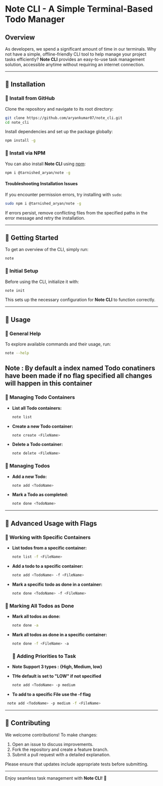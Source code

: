 # Note CLI - A Simple Terminal-Based Todo Manager

## Overview

As developers, we spend a significant amount of time in our terminals. Why not have a simple, offline-friendly CLI tool to help manage your project tasks efficiently? **Note CLI** provides an easy-to-use task management solution, accessible anytime without requiring an internet connection.

---

## 📌 Installation

### 🔹 Install from GitHub

Clone the repository and navigate to its root directory:

```bash
git clone https://github.com/aryankumar07/note_cli.git 
cd note_cli
```

Install dependencies and set up the package globally:

```bash
npm install -g
```

### 🔹 Install via NPM

You can also install **Note CLI** using [npm](https://www.npmjs.com/):

```bash
npm i @tarnished_aryan/note -g
```

#### Troubleshooting Installation Issues

If you encounter permission errors, try installing with `sudo`:

```bash
sudo npm i @tarnished_aryan/note -g
```

If errors persist, remove conflicting files from the specified paths in the error message and retry the installation.

---

## 🚀 Getting Started

To get an overview of the CLI, simply run:

```bash
note
```

### 🔹 Initial Setup

Before using the CLI, initialize it with:

```bash
note init
```

This sets up the necessary configuration for **Note CLI** to function correctly.

---

## 📖 Usage

### 🔹 General Help

To explore available commands and their usage, run:

```bash
note --help
```

## Note : By default a index named Todo conatiners have been made if no flag specified all changes will happen in this container


### 🔹 Managing Todo Containers

- **List all Todo containers:**
  ```bash
  note list
  ```
- **Create a new Todo container:**
  ```bash
  note create <FileName>
  ```
- **Delete a Todo container:**
  ```bash
  note delete <FileName>
  ```

### 🔹 Managing Todos

- **Add a new Todo:**
  ```bash
  note add <TodoName>
  ```
- **Mark a Todo as completed:**
  ```bash
  note done <TodoName>
  ```

---

## 🎯 Advanced Usage with Flags

### 🔹 Working with Specific Containers

- **List todos from a specific container:**
  ```bash
  note list -f <FileName>
  ```
- **Add a todo to a specific container:**
  ```bash
  note add <TodoName> -f <FileName>
  ```
- **Mark a specific todo as done in a container:**
  ```bash
  note done <TodoName> -f <FileName>
  ```

### 🔹 Marking All Todos as Done

- **Mark all todos as done:**
  ```bash
  note done -a
  ```
- **Mark all todos as done in a specific container:**
  ```bash
  note done -f <FileName> -a
  ```

  ### 🔹 Adding Priorities to Task
- **Note Support 3 types : {High, Medium, low}**
- **THe default is set to "LOW" if not specified**
  
  ```bash
  note add <TodoName> -p medium
  ```
- **To add to a specific File use the -f flag**
 ```bash
  note add <TodoName> -p medium -f <FileName>
  ```
---

## 🤝 Contributing

We welcome contributions! To make changes:

1. Open an issue to discuss improvements.
2. Fork the repository and create a feature branch.
3. Submit a pull request with a detailed explanation.

Please ensure that updates include appropriate tests before submitting.

---

Enjoy seamless task management with **Note CLI**! 🚀

